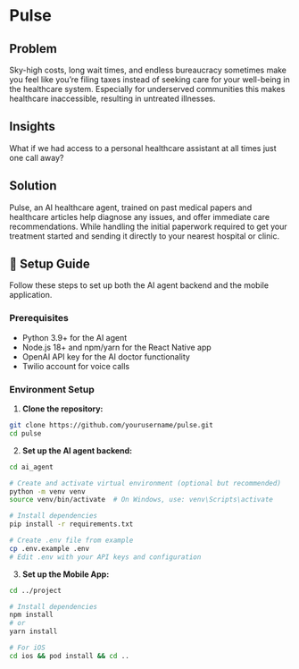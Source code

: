 # Pulse

## Problem
Sky-high costs, long wait times, and endless bureaucracy sometimes make you feel like you’re filing taxes instead of seeking care for your well-being in the healthcare system. Especially for underserved communities this makes healthcare inaccessible, resulting in untreated illnesses.

## Insights
What if we had access to a personal healthcare assistant at all times just one call away?

## Solution
Pulse, an AI healthcare agent, trained on past medical papers and healthcare articles help diagnose any issues, and offer immediate care recommendations. While handling the initial paperwork required to get your treatment started and sending it directly to your nearest hospital or clinic. 

## 🚀 Setup Guide

Follow these steps to set up both the AI agent backend and the mobile application.

### Prerequisites

- Python 3.9+ for the AI agent
- Node.js 18+ and npm/yarn for the React Native app
- OpenAI API key for the AI doctor functionality
- Twilio account for voice calls

### Environment Setup

1. **Clone the repository:**

```bash
git clone https://github.com/yourusername/pulse.git
cd pulse
```

2. **Set up the AI agent backend:**

```bash
cd ai_agent

# Create and activate virtual environment (optional but recommended)
python -m venv venv
source venv/bin/activate  # On Windows, use: venv\Scripts\activate

# Install dependencies
pip install -r requirements.txt

# Create .env file from example
cp .env.example .env
# Edit .env with your API keys and configuration
```

3. **Set up the Mobile App:**

```bash
cd ../project

# Install dependencies
npm install
# or
yarn install

# For iOS
cd ios && pod install && cd ..
```